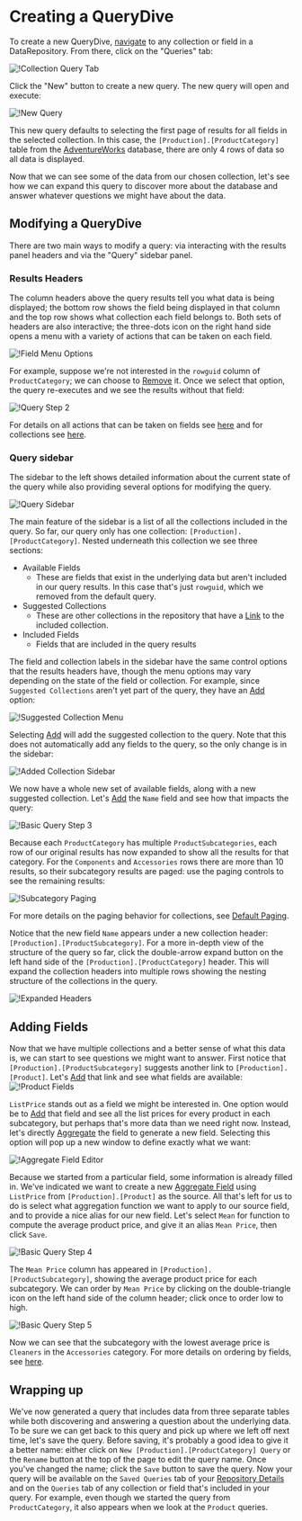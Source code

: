 # Creating a QueryDive

To create a new QueryDive, [navigate](./Repository-Details.md#navigation) to any collection or field in a DataRepository. From there, click on the "Queries" tab:

![!Collection Query Tab](img/Query_tab.png)

Click the "New" button to create a new query. The new query will open and execute:

![!New Query](img/New_query.png)

This new query defaults to selecting the first page of results for all fields in the selected collection. In this case, the `[Production].[ProductCategory]` table from the [AdventureWorks](https://docs.microsoft.com/en-us/sql/samples/adventureworks-install-configure) database, there are only 4 rows of data so all data is displayed.

Now that we can see some of the data from our chosen collection, let's see how we can expand this query to discover more about the database and answer whatever questions we might have about the data.

## Modifying a QueryDive

There are two main ways to modify a query: via interacting with the results panel headers and via the "Query" sidebar panel.

### Results Headers

The column headers above the query results tell you what data is being displayed; the bottom row shows the field being displayed in that column and the top row shows what collection each field belongs to. Both sets of headers are also interactive; the three-dots icon on the right hand side opens a menu with a variety of actions that can be taken on each field.

![!Field Menu Options](img/Field_menu_options.png)

For example, suppose we're not interested in the `rowguid` column of `ProductCategory`; we can choose to [Remove](./Field-Menu-Options/Remove.md) it. Once we select that option, the query re-executes and we see the results without that field:

![!Query Step 2](img/Basic_query_step_2.png)

For details on all actions that can be taken on fields see [here](./QueryDive-Details.md#field-menu-options) and for collections see [here](./QueryDive-Details.md#collection-menu-options).

### Query sidebar

The sidebar to the left shows detailed information about the current state of the query while also providing several options for modifying the query.

![!Query Sidebar](img/Query_sidebar.png)

The main feature of the sidebar is a list of all the collections included in the query. So far, our query only has one collection: `[Production].[ProductCategory]`. Nested underneath this collection we see three sections:

- Available Fields
    - These are fields that exist in the underlying data but aren't included in our query results. In this case that's just `rowguid`, which we removed from the default query.
- Suggested Collections
    - These are other collections in the repository that have a [Link](./Repository-Details.md#links) to the included collection.
- Included Fields
    - Fields that are included in the query results

The field and collection labels in the sidebar have the same control options that the results headers have, though the menu options may vary depending on the state of the field or collection. For example, since `Suggested Collections` aren't yet part of the query, they have an [Add](./Collection-Menu-Options/Add.md) option:

![!Suggested Collection Menu](img/Suggested_collection_menu.png)

Selecting [Add](./Collection-Menu-Options/Add.md) will add the suggested collection to the query. Note that this does not automatically add any fields to the query, so the only change is in the sidebar:

![!Added Collection Sidebar](img/Added_collection_sidebar.png)

We now have a whole new set of available fields, along with a new suggested collection. Let's [Add](./Field-Menu-Options/Add.md) the `Name` field and see how that impacts the query:

![!Basic Query Step 3](img/Basic_query_step_3.png)

Because each `ProductCategory` has multiple `ProductSubcategories`, each row of our original results has now expanded to show all the results for that category. For the `Components` and `Accessories` rows there are more than 10 results, so their subcategory results are paged: use the paging controls to see the remaining results:

![!Subcategory Paging](img/Subcategory_paging.png)

For more details on the paging behavior for collections, see [Default Paging](./Collection-Menu-Options/Default-Paging.md).

Notice that the new field `Name` appears under a new collection header: `[Production].[ProductSubcategory]`. For a more in-depth view of the structure of the query so far, click the double-arrow expand button on the left hand side of the `[Production].[ProductCategory]` header. This will expand the collection headers into multiple rows showing the nesting structure of the collections in the query.

![!Expanded Headers](img/Expanded_headers.png)

## Adding Fields

Now that we have multiple collections and a better sense of what this data is, we can start to see questions we might want to answer. First notice that `[Production].[ProductSubcategory]` suggests another link to `[Production].[Product]`. Let's [Add](./Collection-Menu-Options/Add.md) that link and see what fields are available: ![!Product Fields](img/Product_fields.png)

`ListPrice` stands out as a field we might be interested in. One option would be to [Add](./Field-Menu-Options/Add.md) that field and see all the list prices for every product in each subcategory, but perhaps that's more data than we need right now. Instead, let's directly [Aggregate](./Field-Menu-Options/Aggregate.md) the field to generate a new field. Selecting this option will pop up a new window to define exactly what we want:

![!Aggregate Field Editor](img/Aggregate_modal.png)

Because we started from a particular field, some information is already filled in. We've indicated we want to create a new [Aggregate Field](./Field-Types/Aggregate.md) using `ListPrice` from `[Production].[Product]` as the source. All that's left for us to do is select what aggregation function we want to apply to our source field, and to provide a nice alias for our new field. Let's select `Mean` for function to compute the average product price, and give it an alias `Mean Price`, then click `Save`.

![!Basic Query Step 4](img/Basic_query_step_4.png)

The `Mean Price` column has appeared in `[Production].[ProductSubcategory]`, showing the average product price for each subcategory. We can order by `Mean Price` by clicking on the double-triangle icon on the left hand side of the column header; click once to order low to high.

![!Basic Query Step 5](img/Basic_query_step_5.png)

Now we can see that the subcategory with the lowest average price is `Cleaners` in the `Accessories` category. For more details on ordering by fields, see [here](./QueryDive-Details.md#ordering).

## Wrapping up

We've now generated a query that includes data from three separate tables while both discovering and answering a question about the underlying data. To be sure we can get back to this query and pick up where we left off next time, let's save the query. Before saving, it's probably a good idea to give it a better name: either click on `New [Production].[ProductCategory] Query` or the `Rename` button at the top of the page to edit the query name. Once you've changed the name; click the `Save` button to save the query. Now your query will be available on the `Saved Queries` tab of your [Repository Details](./Repository-Details.md#Queries) and on the `Queries` tab of any collection or field that's included in your query. For example, even though we started the query from `ProductCategory`, it also appears when we look at the `Product` queries.